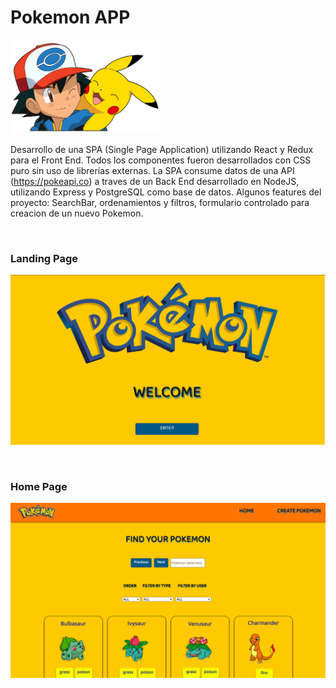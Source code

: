# Pokemon APP

<p align="left">
  <img height="150" src="./pokemon.png" />
</p>


Desarrollo de una SPA (Single Page Application) utilizando React y Redux para el Front End. Todos los componentes fueron desarrollados con CSS puro sin uso de librerías externas.
La SPA consume datos de una API (https://pokeapi.co) a traves de un Back End desarrollado en NodeJS, utilizando Express y PostgreSQL como base de datos.
Algunos features del proyecto: SearchBar, ordenamientos y filtros, formulario controlado para creacion de un nuevo Pokemon.

<br/>

### Landing Page
![Landing Page](./client/src/image/landing.png)

<br/>

### Home Page
![Landing Page](./client/src/image/home.png)
